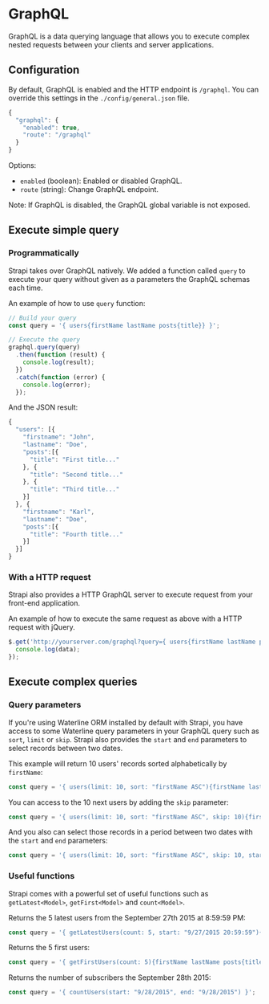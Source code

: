 # GraphQL

GraphQL is a data querying language that allows you to execute complex nested
requests between your clients and server applications.

## Configuration

By default, GraphQL is enabled and the HTTP endpoint is `/graphql`.
You can override this settings in the `./config/general.json` file.

```js
{
  "graphql": {
    "enabled": true,
    "route": "/graphql"
  }
}
```

Options:
- `enabled` (boolean): Enabled or disabled GraphQL.
- `route` (string): Change GraphQL endpoint.

Note: If GraphQL is disabled, the GraphQL global variable is not exposed.

## Execute simple query

### Programmatically

Strapi takes over GraphQL natively. We added a function called `query` to execute
your query without given as a parameters the GraphQL schemas each time.

An example of how to use `query` function:
```js
// Build your query
const query = '{ users{firstName lastName posts{title}} }';

// Execute the query
graphql.query(query)
  .then(function (result) {
    console.log(result);
  })
  .catch(function (error) {
    console.log(error);
  });
```

And the JSON result:

```js
{
  "users": [{
    "firstname": "John",
    "lastname": "Doe",
    "posts":[{
      "title": "First title..."
    }, {
      "title": "Second title..."
    }, {
      "title": "Third title..."
    }]    
  }, {
    "firstname": "Karl",
    "lastname": "Doe",
    "posts":[{
      "title": "Fourth title..."
    }]    
  }]
}
```

### With a HTTP request

Strapi also provides a HTTP GraphQL server to execute request from your front-end application.

An example of how to execute the same request as above with a HTTP request with jQuery.

```js
$.get('http://yourserver.com/graphql?query={ users{firstName lastName posts{title}} }', function (data) {
  console.log(data);
});
```

## Execute complex queries

### Query parameters

If you're using Waterline ORM installed by default with Strapi, you have access to
some Waterline query parameters in your GraphQL query such as `sort`, `limit` or `skip`.
Strapi also provides the `start` and `end` parameters to select records between two dates.

This example will return 10 users' records sorted alphabetically by `firstName`:

```js
const query = '{ users(limit: 10, sort: "firstName ASC"){firstName lastName post{title}} }';
```

You can access to the 10 next users by adding the `skip` parameter:

```js
const query = '{ users(limit: 10, sort: "firstName ASC", skip: 10){firstName lastName posts{title}} }';
```

And you also can select those records in a period between two dates with the `start` and `end` parameters:

```js
const query = '{ users(limit: 10, sort: "firstName ASC", skip: 10, start: "09/21/2015", end:" 09/22/2015"){firstName lastName posts{title}} }';
```

### Useful functions

Strapi comes with a powerful set of useful functions such as `getLatest<Model>`, `getFirst<Model>` and `count<Model>`.

Returns the 5 latest users from the September 27th 2015 at 8:59:59 PM:

```js
const query = '{ getLatestUsers(count: 5, start: "9/27/2015 20:59:59"){firstName lastName posts{title}} }';
```

Returns the 5 first users:

```js
const query = '{ getFirstUsers(count: 5){firstName lastName posts{title}} }';
```

Returns the number of subscribers the September 28th 2015:

```js
const query = '{ countUsers(start: "9/28/2015", end: "9/28/2015") }';
```
